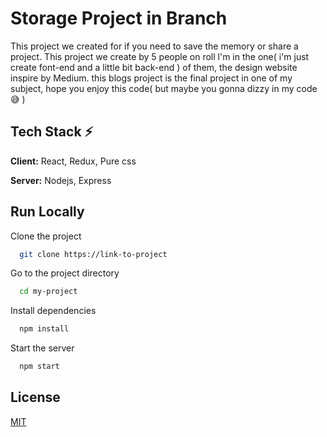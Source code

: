 
# Storage Project in Branch

This project we created for if you need to save the memory or share a project. This project we create by 5 people on roll l'm in the one( i'm just create font-end and a little bit back-end ) of them, the design website inspire by Medium. this blogs project is
the final project in one of my subject, hope you enjoy this code( but maybe you gonna dizzy in my code 😅 )

## Tech Stack  ⚡

**Client:** React, Redux, Pure css

**Server:** Nodejs, Express


## Run Locally

Clone the project

```bash
  git clone https://link-to-project
```

Go to the project directory

```bash
  cd my-project
```

Install dependencies

```bash
  npm install
```

Start the server

```bash
  npm start
```

## License

[MIT](https://choosealicense.com/licenses/mit/)

